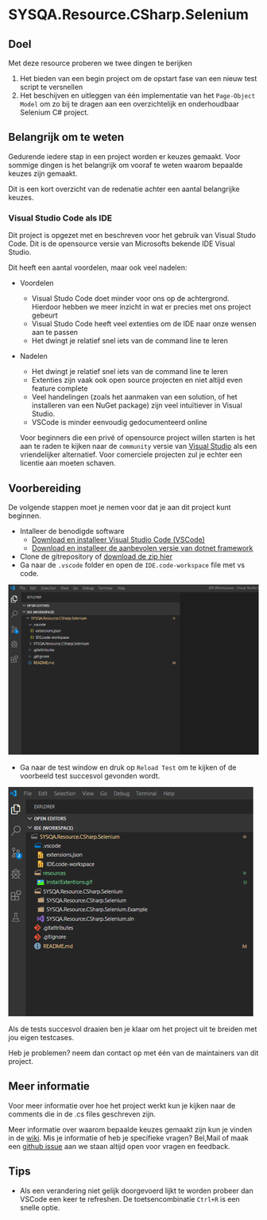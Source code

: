 # SYSQA.Resource.CSharp.Selenium

## Doel

Met deze resource proberen we twee dingen te berijken

1. Het bieden van een begin project om de opstart fase van een nieuw test script te versnellen
1. Het beschijven en uitleggen van één implementatie van het `Page-Object Model` om zo bij te dragen aan een overzichtelijk en onderhoudbaar Selenium C# project. 

## Belangrijk om te weten

Gedurende iedere stap in een project worden er keuzes gemaakt. Voor sommige dingen is het belangrijk om vooraf te weten waarom bepaalde keuzes zijn gemaakt.

Dit is een kort overzicht van de redenatie achter een aantal belangrijke keuzes.

### Visual Studio Code als IDE
Dit project is opgezet met en beschreven voor het gebruik van Visual Studo Code. Dit is de opensource versie van Microsofts bekende IDE Visual Studio.

Dit heeft een aantal voordelen, maar ook veel nadelen:
* Voordelen
    * Visual Studo Code doet minder voor ons op de achtergrond. Hierdoor hebben we meer inzicht in wat er precies met ons project gebeurt
    * Visual Studo Code heeft veel extenties om de IDE naar onze wensen aan te passen
    * Het dwingt je relatief snel iets van de command line te leren
* Nadelen
    * Het dwingt je relatief snel iets van de command line te leren
    * Extenties zijn vaak ook open source projecten en niet altijd even feature complete
    * Veel handelingen (zoals het aanmaken van een solution, of het installeren van een NuGet package) zijn veel intuïtiever in Visual Studio.
    * VSCode is minder eenvoudig gedocumenteerd online

    Voor beginners die een privé of opensource project willen starten is het aan te raden te kijken naar de `community` versie van [Visual Studio](https://visualstudio.microsoft.com/vs/community/) als een vriendelijker alternatief. Voor comerciele projecten zul je echter een licentie aan moeten schaven.

## Voorbereiding
De volgende stappen moet je nemen voor dat je aan dit project kunt beginnen.
* Intalleer de benodigde software
    * [Download en installeer Visual Studio Code (VSCode)](https://code.visualstudio.com/)
    * [Download en installeer de aanbevolen versie van dotnet framework](https://dotnet.microsoft.com/download/dotnet-framework/net47)
* Clone de gitrepository of [download de zip hier](https://github.com/SYSQA-ExpertiseLeadership/SYSQA.Resource.CSharp.Selenium/archive/master.zip)
* Ga naar de `.vscode` folder en open de `IDE.code-workspace` file met vs code.

<img src="./resources/InstallExtentions.gif">

* Ga naar de test window en druk op `Reload Test` om te kijken of de voorbeeld test succesvol gevonden wordt.


<img src="./resources/ReloadTests.gif">

Als de tests succesvol draaien ben je klaar om het project uit te breiden met jou eigen testcases.

Heb je problemen? neem dan contact op met één van de maintainers van dit project.

## Meer informatie

Voor meer informatie over hoe het project werkt kun je kijken naar de comments die in de .cs files geschreven zijn.

Meer informatie over waarom bepaalde keuzes gemaakt zijn kun je vinden in de [wiki](https://github.com/SYSQA-ExpertiseLeadership/SYSQA.Resource.CSharp.Selenium/wiki). Mis je informatie of heb je specifieke vragen? Bel,Mail of maak een [github issue](https://github.com/SYSQA-ExpertiseLeadership/SYSQA.Resource.CSharp.Selenium/issues) aan we staan altijd open voor vragen en feedback.

## Tips

* Als een verandering niet gelijk doorgevoerd lijkt te worden probeer dan VSCode een keer te refreshen. De toetsencombinatie `Ctrl+R` is een snelle optie.

